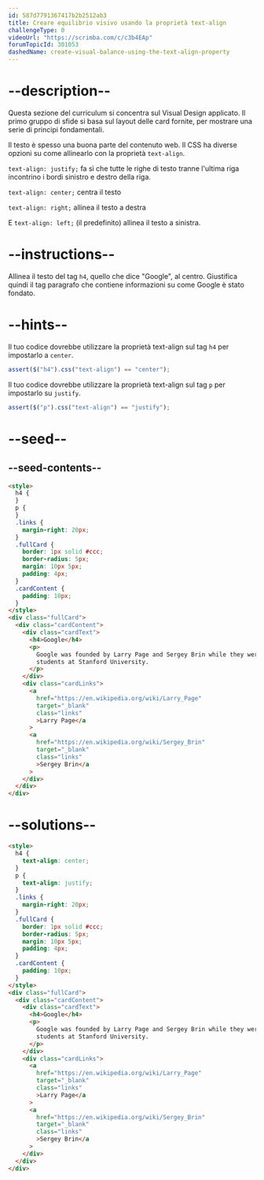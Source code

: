 ```yaml
---
id: 587d7791367417b2b2512ab3
title: Creare equilibrio visivo usando la proprietà text-align
challengeType: 0
videoUrl: "https://scrimba.com/c/c3b4EAp"
forumTopicId: 301053
dashedName: create-visual-balance-using-the-text-align-property
---
```


# --description--

Questa sezione del curriculum si concentra sul Visual Design applicato. Il primo gruppo di sfide si basa sul layout delle card fornite, per mostrare una serie di principi fondamentali.

Il testo è spesso una buona parte del contenuto web. Il CSS ha diverse opzioni su come allinearlo con la proprietà `text-align`.

`text-align: justify;` fa sì che tutte le righe di testo tranne l'ultima riga incontrino i bordi sinistro e destro della riga.

`text-align: center;` centra il testo

`text-align: right;` allinea il testo a destra

E `text-align: left;` (il predefinito) allinea il testo a sinistra.

# --instructions--

Allinea il testo del tag `h4`, quello che dice "Google", al centro. Giustifica quindi il tag paragrafo che contiene informazioni su come Google è stato fondato.

# --hints--

Il tuo codice dovrebbe utilizzare la proprietà text-align sul tag `h4` per impostarlo a `center`.

```js
assert($("h4").css("text-align") == "center");
```

Il tuo codice dovrebbe utilizzare la proprietà text-align sul tag `p` per impostarlo su `justify`.

```js
assert($("p").css("text-align") == "justify");
```

# --seed--

## --seed-contents--

```html
<style>
  h4 {
  }
  p {
  }
  .links {
    margin-right: 20px;
  }
  .fullCard {
    border: 1px solid #ccc;
    border-radius: 5px;
    margin: 10px 5px;
    padding: 4px;
  }
  .cardContent {
    padding: 10px;
  }
</style>
<div class="fullCard">
  <div class="cardContent">
    <div class="cardText">
      <h4>Google</h4>
      <p>
        Google was founded by Larry Page and Sergey Brin while they were Ph.D.
        students at Stanford University.
      </p>
    </div>
    <div class="cardLinks">
      <a
        href="https://en.wikipedia.org/wiki/Larry_Page"
        target="_blank"
        class="links"
        >Larry Page</a
      >
      <a
        href="https://en.wikipedia.org/wiki/Sergey_Brin"
        target="_blank"
        class="links"
        >Sergey Brin</a
      >
    </div>
  </div>
</div>
```

# --solutions--

```html
<style>
  h4 {
    text-align: center;
  }
  p {
    text-align: justify;
  }
  .links {
    margin-right: 20px;
  }
  .fullCard {
    border: 1px solid #ccc;
    border-radius: 5px;
    margin: 10px 5px;
    padding: 4px;
  }
  .cardContent {
    padding: 10px;
  }
</style>
<div class="fullCard">
  <div class="cardContent">
    <div class="cardText">
      <h4>Google</h4>
      <p>
        Google was founded by Larry Page and Sergey Brin while they were Ph.D.
        students at Stanford University.
      </p>
    </div>
    <div class="cardLinks">
      <a
        href="https://en.wikipedia.org/wiki/Larry_Page"
        target="_blank"
        class="links"
        >Larry Page</a
      >
      <a
        href="https://en.wikipedia.org/wiki/Sergey_Brin"
        target="_blank"
        class="links"
        >Sergey Brin</a
      >
    </div>
  </div>
</div>
```

